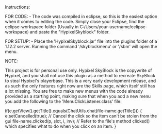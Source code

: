 Instructions:

  FOR CODE:
    - The code was compiled in eclipse, so this is the easiest option when it comes to editing the code. Simply close your Eclipse, find the eclipse-workspace folder (Usually in
    C:/Users/your-username/eclipse-workspace) and paste the "HypixelSkyblock" folder.
  
  FOR SETUP:
    - Place the 'HypixelSkyblock.jar' file into the plugins folder of a 1.12.2 server. Running the command '/skyblockmenu' or '/sbm' will open the menu.
    
  NOTE:
  
  This project is for personal use only. Hypixel SkyBlock is the copywrite of Hypixel, and you shall not use this plugin as a method to recreate SkyBlock to steal
  Hypixel's playerbase. This is a very early development release, and as such the only features right now are the Skills page, which itself still has a lot missing.
  You are free to make new menus with the code already provided as a starting point, making sure that when you add a new menu you add the following to the
  'MenuClickListener.class' file:

  if(e.getView().getTitle().equals(ChatUtils.chat(file-name.getTitle())) {
    e.setCancelled(true); // Cancel the click so the item can't be stolen from the gui
    file-name.clicked(p, slot, i, inv); // Refer to the file's method clicked() which specifies what to do when you click on an item.
  }
